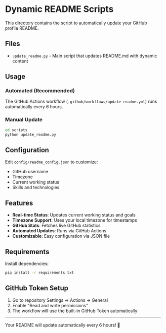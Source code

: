 # Dynamic README Scripts

This directory contains the script to automatically update your GitHub profile README.

## Files

- `update_readme.py` - Main script that updates README.md with dynamic content

## Usage

### Automated (Recommended)
The GitHub Actions workflow (`.github/workflows/update-readme.yml`) runs automatically every 6 hours.

### Manual Update
```bash
cd scripts
python update_readme.py
```

## Configuration

Edit `config/readme_config.json` to customize:
- GitHub username
- Timezone
- Current working status
- Skills and technologies

## Features

- **Real-time Status**: Updates current working status and goals
- **Timezone Support**: Uses your local timezone for timestamps
- **GitHub Stats**: Fetches live GitHub statistics
- **Automated Updates**: Runs via GitHub Actions
- **Customizable**: Easy configuration via JSON file

## Requirements

Install dependencies:
```bash
pip install -r requirements.txt
```

## GitHub Token Setup

1. Go to repository Settings → Actions → General
2. Enable "Read and write permissions"
3. The workflow will use the built-in GitHub Token automatically

---

Your README will update automatically every 6 hours! 🎉 